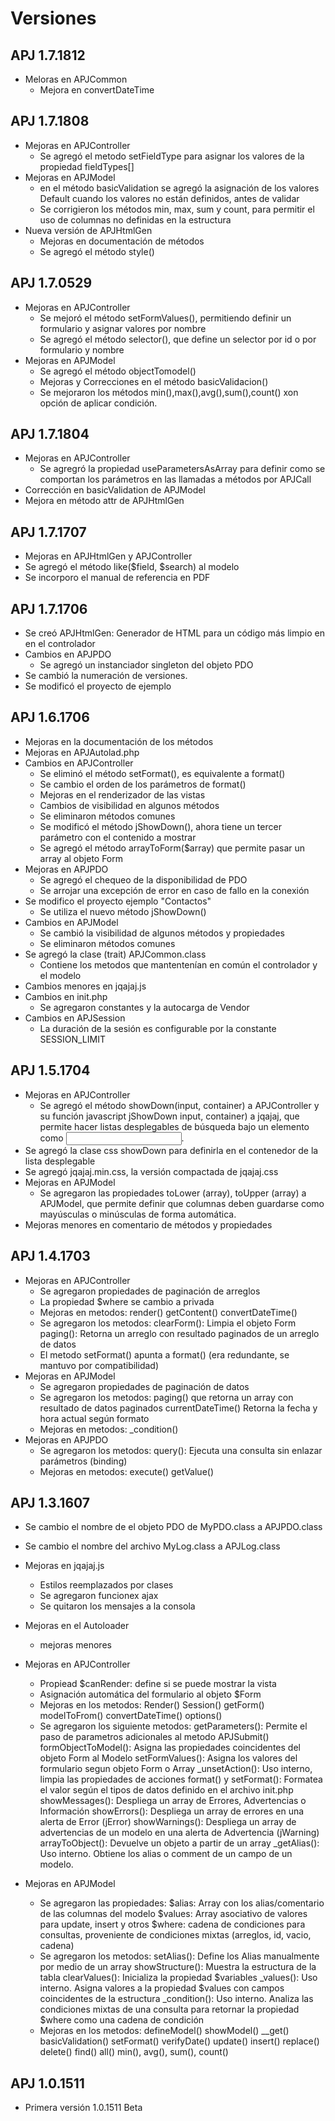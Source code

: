 # Versiones
## APJ 1.7.1812
- Meloras en APJCommon
  - Mejora en convertDateTime
## APJ 1.7.1808
- Mejoras en APJController
  - Se agregó el metodo setFieldType para asignar los valores de la propiedad fieldTypes[]
- Mejoras en APJModel
  - en el método basicValidation se agregó la asignación de los valores Default cuando los valores no están definidos, antes de validar
  - Se corrigieron los métodos min, max, sum y count, para permitir el uso de columnas no definidas en la estructura
- Nueva versión de APJHtmlGen
  - Mejoras en documentación de métodos
  - Se agregó el método style()
## APJ 1.7.0529
- Mejoras en APJController
  - Se mejoró el método setFormValues(), permitiendo definir un formulario y asignar valores por nombre
  - Se agregó el método selector(), que define un selector por id o por formulario y nombre
- Mejoras en APJModel
  - Se agregó el método objectTomodel()
  - Mejoras y Correcciones en el método basicValidacion()
  - Se mejoraron los métodos min(),max(),avg(),sum(),count() xon opción de aplicar condición.
## APJ 1.7.1804
- Mejoras en APJController
  - Se agregró la propiedad useParametersAsArray para definir como se comportan los parámetros en las llamadas a métodos por APJCall
- Corrección en basicValidation de APJModel
- Mejora en método attr de APJHtmlGen
## APJ 1.7.1707
- Mejoras en APJHtmlGen y APJController
- Se agregó el método like($field, $search) al modelo
- Se incorporo el manual de referencia en PDF
## APJ 1.7.1706
- Se creó APJHtmlGen: Generador de HTML para un código más limpio en en el controlador
- Cambios en APJPDO
  - Se agregó un instanciador singleton del objeto PDO
- Se cambió la numeración de versiones.
- Se modificó el proyecto de ejemplo
## APJ 1.6.1706
- Mejoras en la documentación de los métodos
- Mejoras en APJAutolad.php
- Cambios en APJController
  - Se eliminó el método setFormat(), es equivalente a format()
  - Se cambio el orden de los parámetros de format()
  - Mejoras en el renderizador de las vistas
  - Cambios de visibilidad en algunos métodos
  - Se eliminaron métodos comunes
  - Se modificó el método jShowDown(), ahora tiene un tercer parámetro con el contenido a mostrar
  - Se agregó el método arrayToForm($array) que permite pasar un array al objeto Form
- Mejoras en APJPDO
  - Se agregó el chequeo de la disponibilidad de PDO
  - Se arrojar una excepción de error en caso de fallo en la conexión
- Se modifico el proyecto ejemplo "Contactos"
  - Se utiliza el nuevo método jShowDown()
- Cambios en APJModel
  - Se cambió la visibilidad de algunos métodos y propiedades
  - Se eliminaron métodos comunes
- Se agregó la clase (trait) APJCommon.class
  - Contiene los metodos que mantentenían en común el controlador y el modelo
- Cambios menores en jqajaj.js
- Cambios en init.php
  - Se agregaron constantes y la autocarga de Vendor
- Cambios en APJSession
  - La duración de la sesión es configurable por la constante SESSION_LIMIT
## APJ 1.5.1704
- Mejoras en APJController
  - Se agregó el método showDown(input, container) a APJController  y su función javascript jShowDown
    input, container) a jqajaj, que permite hacer listas desplegables de búsqueda bajo un elemento como <input>.
- Se agregó la clase css showDown para definirla en el contenedor de la lista desplegable
- Se agregó jqajaj.min.css, la versión compactada de jqajaj.css
- Mejoras en APJModel
  - Se agregaron las propiedades toLower (array), toUpper (array) a APJModel, que permite definir que       columnas deben guardarse como mayúsculas o minúsculas de forma automática.
- Mejoras menores en comentario de métodos y propiedades
## APJ 1.4.1703
- Mejoras en APJController
	- Se agregaron propiedades de paginación de arreglos
	- La propiedad $where se cambio a privada
	- Mejoras en metodos:
		render()
		getContent()
		convertDateTime()
	- Se agregaron los metodos:
		clearForm(): Limpia el objeto Form
		paging(): Retorna un arreglo con resultado paginados de un arreglo de datos
	- El metodo setFormat() apunta a format() (era redundante, se mantuvo por compatibilidad)
- Mejoras en APJModel
	- Se agregaron propiedades de paginación de datos
	- Se agregaron los metodos:
		paging() que retorna un array con resultado de datos paginados
		currentDateTime() Retorna la fecha y hora actual según formato
	- Mejoras en metodos:
		_condition()
- Mejoras en APJPDO
	- Se agregaron los metodos:
		query(): Ejecuta una consulta sin enlazar parámetros (binding)
	- Mejoras en metodos:
		execute()
		getValue()
## APJ 1.3.1607
- Se cambio el nombre de el objeto PDO de MyPDO.class a APJPDO.class
- Se cambio el nombre del archivo MyLog.class a APJLog.class
- Mejoras en jqajaj.js
  - Estilos reemplazados por clases
  - Se agregaron funcionex ajax
  - Se quitaron los mensajes a la consola
- Mejoras en el Autoloader
  - mejoras menores
- Mejoras en APJController
  - Propiead $canRender: define si se puede mostrar la vista
  - Asignación automática del formulario al objeto $Form
  - Mejoras en los metodos:
    Render()
    Session()
    getForm()
    modelToFrom()
    convertDateTime()
    options()
  - Se agregaron los siguiente metodos:
    getParameters(): Permite el paso de parametros adicionales al metodo APJSubmit()
    formObjectToModel(): Asigna las propiedades coincidentes del objeto Form al Modelo
    setFormValues(): Asigna los valores del formulario segun objeto Form o Array
    _unsetAction(): Uso interno, limpia las propiedades de acciones
    format() y setFormat(): Formatea el valor según el tipos de datos definido en el archivo init.php
    showMessages(): Despliega un array de Errores, Advertencias o Información
    showErrors(): Despliega un array de errores en una alerta de Error (jError)
    showWarnings(): Despliega un array de advertencias de un modelo en una alerta de Advertencia (jWarning)
    arrayToObject(): Devuelve un objeto a partir de un array
    _getAlias(): Uso interno. Obtiene los alias o comment de un campo de un modelo.

- Mejoras en APJModel
  - Se agregaron las propiedades:
    $alias: Array con los alias/comentario de las columnas del modelo
    $values: Array asociativo de valores para update, insert y otros
    $where: cadena de condiciones para consultas, proveniente de condiciones mixtas (arreglos, id, vacio, cadena)
  - Se agregaron los metodos:
    setAlias(): Define los Alias manualmente por medio de un array
    showStructure(): Muestra la estructura de la tabla
    clearValues(): Inicializa la propiedad $variables
    _values(): Uso interno. Asigna valores a la propiedad $values con campos coincidentes de la estructura
    _condition(): Uso interno. Analiza las condiciones mixtas de una consulta para retornar la propiedad $where como una cadena de condición
  - Mejoras en los metodos:
    defineModel()
    showModel()
    __get()
    basicValidation()
    setFormat()
    verifyDate()
    update()
    insert()
    replace()
    delete()
    find()
    all()
    min(), avg(), sum(), count()
## APJ 1.0.1511
  - Primera versión 1.0.1511 Beta
